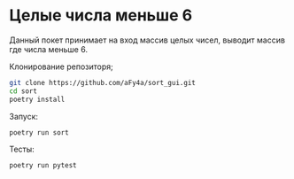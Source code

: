 # Целые числа меньше 6

Данный покет принимает на вход массив целых чисел, выводит массив где числа меньше 6.


Клонирование репозиторя;
```bash
git clone https://github.com/aFy4a/sort_gui.git
cd sort
poetry install
```

Запуск:
```bash
poetry run sort
```

Тесты:
```bash
poetry run pytest
```

